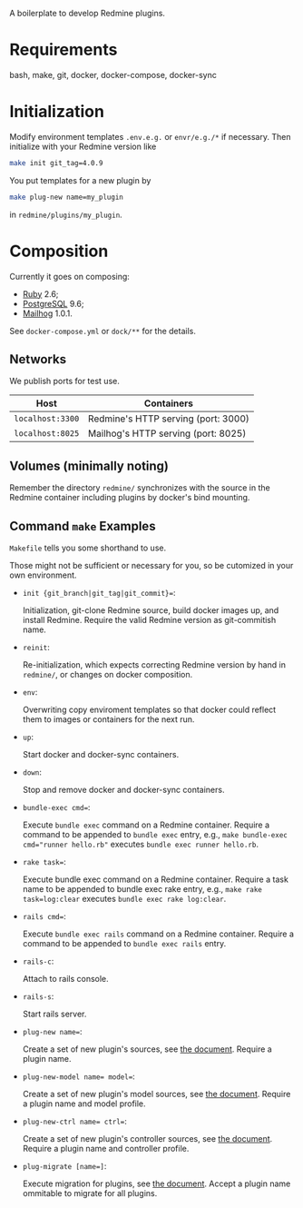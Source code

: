 A boilerplate to develop Redmine plugins.


# Requirements

bash, make, git, docker, docker-compose, docker-sync


# Initialization

Modify environment templates `.env.e.g.` or `envr/e.g./*` if necessary.
Then initialize with your Redmine version like

```sh
make init git_tag=4.0.9
```

You put templates for a new plugin by

```sh
make plug-new name=my_plugin
```

in `redmine/plugins/my_plugin`.


# Composition

Currently it goes on composing:

- [Ruby][ruby-dockhub] 2.6;
- [PostgreSQL][potgres-dockhub] 9.6;
- [Mailhog][mailhog-dockhub] 1.0.1.

See `docker-compose.yml` or `dock/**` for the details.

## Networks

We publish ports for test use.

| Host                | Containers                          |
| ------------------- | ----------------------------------- |
| `localhost:3300`    | Redmine's HTTP serving (port: 3000) |
| `localhost:8025`    | Mailhog's HTTP serving (port: 8025) |

## Volumes (minimally noting)

Remember the directory `redmine/` synchronizes with the source in the Redmine container including plugins by docker's bind mounting.

## Command `make` Examples

`Makefile` tells you some shorthand to use.

Those might not be sufficient or necessary for you, so be cutomized in your own environment.

- `init {git_branch|git_tag|git_commit}=`:

    Initialization, git-clone Redmine source, build docker images up, and install Redmine.
    Require the valid Redmine version as git-commitish name.

- `reinit`:

    Re-initialization, which expects correcting Redmine version by hand in `redmine/`,
    or changes on docker composition.

- `env`:

    Overwriting copy enviroment templates so that docker could reflect them to images or containers for the next run.

- `up`:

    Start docker and docker-sync containers.

- `down`:

    Stop and remove docker and docker-sync containers.

- `bundle-exec cmd=`:

    Execute `bundle exec` command on a Redmine container.
    Require a command to be appended to `bundle exec` entry,
    e.g., `make bundle-exec cmd="runner hello.rb"` executes `bundle exec runner hello.rb`.

- `rake task=`:

    Execute bundle exec command on a Redmine container.
    Require a task name to be appended to bundle exec rake entry,
    e.g., `make rake task=log:clear` executes `bundle exec rake log:clear`.

- `rails cmd=`:

    Execute `bundle exec rails` command on a Redmine container.
    Require a command to be appended to `bundle exec rails` entry.

- `rails-c`:

    Attach to rails console.

- `rails-s`:

    Start rails server.

- `plug-new name=`:

    Create a set of new plugin's sources, see [the document][plug-new].
    Require a plugin name.

- `plug-new-model name= model=`:

    Create a set of new plugin's model sources, see [the document][plug-new-model].
    Require a plugin name and model profile.

- `plug-new-ctrl name= ctrl=`:

    Create a set of new plugin's controller sources, see [the document][plug-new-ctrl].
    Require a plugin name and controller profile.

- `plug-migrate [name=]`:

    Execute migration for plugins, see [the document][plug-migrate].
    Accept a plugin name ommitable to migrate for all plugins.



[ruby-dockhub]: https://hub.docker.com/_/ruby
[potgres-dockhub]: https://hub.docker.com/_/postgres
[mailhog-dockhub]: https://hub.docker.com/r/mailhog/mailhog
[plug-new]: https://www.redmine.org/projects/redmine/wiki/plugin_tutorial#Creating-a-new-Plugin
[plug-new-model]: https://www.redmine.org/projects/redmine/wiki/plugin_tutorial#Generating-a-model
[plug-new-ctrl]: https://www.redmine.org/projects/redmine/wiki/plugin_tutorial#Generating-a-controller
[plug-migrate]: https://www.redmine.org/projects/redmine/wiki/plugins
